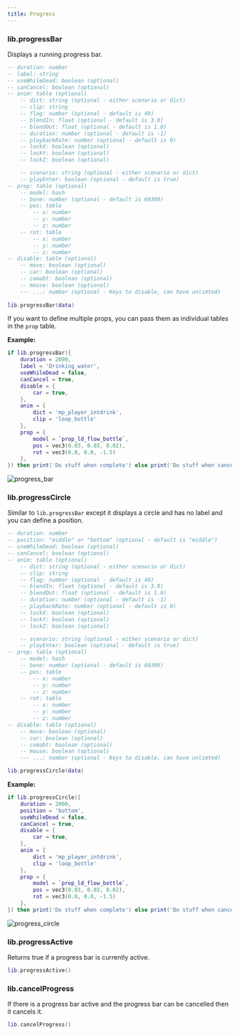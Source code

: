 ```yaml
---
title: Progress
---
```


### lib.progressBar
Displays a running progress bar.

```lua
-- duration: number
-- label: string
-- useWhileDead: boolean (optional)
-- canCancel: boolean (optional)
-- anim: table (optional)
    -- dict: string (optional - either scenario or dict)
    -- clip: string
    -- flag: number (optional - default is 49)
    -- blendIn: float (optional - default is 3.0)
    -- blendOut: float (optional - default is 1.0)
    -- duration: number (optional - default is -1)
    -- playbackRate: number (optional - default is 0)
    -- lockX: boolean (optional)
    -- lockY: boolean (optional)
    -- lockZ: boolean (optional)

    -- scenario: string (optional - either scenario or dict)
    -- playEnter: boolean (optional - default is true)
-- prop: table (optional)
    -- model: hash
    -- bone: number (optional - default is 60309)
    -- pos: table
        -- x: number
        -- y: number
        -- z: number
    -- rot: table
        -- x: number
        -- y: number
        -- z: number
-- disable: table (optional)
    -- move: boolean (optional)
    -- car: boolean (optional)
    -- comabt: boolean (optional)
    -- mouse: boolean (optional)
    --- ...: number (optional - Keys to disable, can have unlimted)
    
lib.progressBar(data)
```
If you want to define multiple props, you can pass them
as individual tables in the `prop` table.

**Example:**
```lua
if lib.progressBar({
    duration = 2000,
    label = 'Drinking water',
    useWhileDead = false,
    canCancel = true,
    disable = {
        car = true,
    },
    anim = {
        dict = 'mp_player_intdrink',
        clip = 'loop_bottle' 
    },
    prop = {
        model = `prop_ld_flow_bottle`,
        pos = vec3(0.03, 0.03, 0.02),
        rot = vec3(0.0, 0.0, -1.5) 
    },
}) then print('Do stuff when complete') else print('Do stuff when cancelled') end
```

![progress_bar](https://i.imgur.com/7pAwktr.png)

### lib.progressCircle
Similar to `lib.progressBar` except it displays a circle and has no label and
you can define a position.

```lua
-- duration: number
-- position: "middle" or "bottom" (optional - default is "middle")
-- useWhileDead: boolean (optional)
-- canCancel: boolean (optional)
-- anim: table (optional)
    -- dict: string (optional - either scenario or dict)
    -- clip: string
    -- flag: number (optional - default is 49)
    -- blendIn: float (optional - default is 3.0)
    -- blendOut: float (optional - default is 1.0)
    -- duration: number (optional - default is -1)
    -- playbackRate: number (optional - default is 0)
    -- lockX: boolean (optional)
    -- lockY: boolean (optional)
    -- lockZ: boolean (optional)

    -- scenario: string (optional - either scenario or dict)
    -- playEnter: boolean (optional - default is true)
-- prop: table (optional)
    -- model: hash
    -- bone: number (optional - default is 60309)
    -- pos: table
        -- x: number
        -- y: number
        -- z: number
    -- rot: table
        -- x: number
        -- y: number
        -- z: number
-- disable: table (optional)
    -- move: boolean (optional)
    -- car: boolean (optional)
    -- comabt: boolean (optional)
    -- mouse: boolean (optional)
    --- ...: number (optional - Keys to disable, can have unlimted)

lib.progressCircle(data)
```

**Example:**
```lua
if lib.progressCircle({
    duration = 2000,
    position = 'bottom',
    useWhileDead = false,
    canCancel = true,
    disable = {
        car = true,
    },
    anim = {
        dict = 'mp_player_intdrink',
        clip = 'loop_bottle' 
    },
    prop = {
        model = `prop_ld_flow_bottle`,
        pos = vec3(0.03, 0.03, 0.02),
        rot = vec3(0.0, 0.0, -1.5) 
    },
}) then print('Do stuff when complete') else print('Do stuff when cancelled') end
```

![progress_circle](https://i.imgur.com/nETRm5f.png)

### lib.progressActive
Returns true if a progress bar is currently active.

```lua
lib.progressActive()
```

### lib.cancelProgress
If there is a progress bar active and the
progress bar can be cancelled then it cancels it.

```lua
lib.cancelProgress()
```

